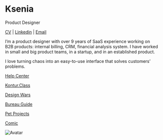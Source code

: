 # Ksenia
Product Designer

[CV](https://kseniailinyh.github.io/portfolio/cv.html) | [Linkedin](https://www.linkedin.com/in/kseniailinykh/) | [Email](mailto:ksenia.ilinyh@gmail.com)

I’m a product designer with over 9 years of SaaS experience working on B2B products: internal billing, CRM, financial analysis system. I have worked in small and big product teams, in a startup, and in an established product.

I love turning chaos into an easy-to-use interface that solves customers’ problems.

[Help Center](https://kseniailinyh.github.io/portfolio/help-center.html)

[Kontur.Class](https://kseniailinyh.github.io/portfolio/class.html)

[Design Wars](https://kseniailinyh.github.io/portfolio/design-wars.html)

[Bureau Guide](https://kseniailinyh.github.io/portfolio/bureau-guide.html)

[Pet Projects](https://kseniailinyh.github.io/portfolio/pet-projects.html)

[Comic](https://kseniailinyh.github.io/portfolio/comic.html)

![Avatar](public/back.jpg)
